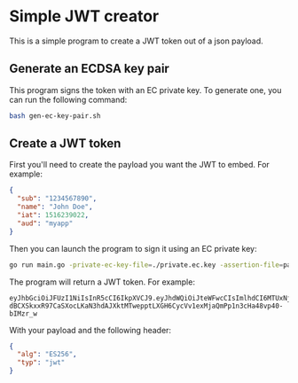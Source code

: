 # Simple JWT creator

This is a simple program to create a JWT token out of a json payload.

## Generate an ECDSA key pair

This program signs the token with an EC private key.
To generate one, you can run the following command:

```bash
bash gen-ec-key-pair.sh
```

## Create a JWT token

First you'll need to create the payload you want the JWT to embed.
For example:

```json
{
  "sub": "1234567890",
  "name": "John Doe",
  "iat": 1516239022,
  "aud": "myapp"
}
```

Then you can launch the program to sign it using an EC private key:

```bash
go run main.go -private-ec-key-file=./private.ec.key -assertion-file=payload.json
```

The program will return a JWT token.
For example:

```
eyJhbGciOiJFUzI1NiIsInR5cCI6IkpXVCJ9.eyJhdWQiOiJteWFwcCIsImlhdCI6MTUxNjIzOTAyMiwibmFtZSI6IkpvaG4gRG9lIiwic3ViIjoiMTIzNDU2Nzg5MCJ9.BDuM5unfN-dBCXSkxxR97CaSXocLKaN3hdAJXktMTwepptLXGH6CycVv1exMjaQmPp1n3cHa48vp40-bIMzr_w
```

With your payload and the following header:

```json
{
  "alg": "ES256",
  "typ": "jwt"
}
```
